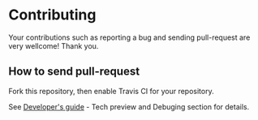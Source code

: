 # Contributing

Your contributions such as reporting a bug and sending pull-request are very wellcome! Thank you.

## How to send pull-request

Fork this repository, then enable Travis CI for your repository.

See [Developer's guide](docs/developers_guide.md) - Tech preview and Debuging section for details.
